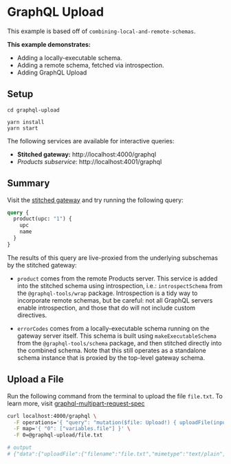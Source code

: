# GraphQL Upload

This example is based off of `combining-local-and-remote-schemas`.

**This example demonstrates:**

- Adding a locally-executable schema.
- Adding a remote schema, fetched via introspection.
- Adding GraphQL Upload

## Setup

```shell
cd graphql-upload

yarn install
yarn start
```

The following services are available for interactive queries:

- **Stitched gateway:** http://localhost:4000/graphql
- _Products subservice_: http://localhost:4001/graphql

## Summary

Visit the [stitched gateway](http://localhost:4000/graphql) and try running the following query:

```graphql
query {
  product(upc: "1") {
    upc
    name
  }
}
```

The results of this query are live-proxied from the underlying subschemas by the stitched gateway:

- `product` comes from the remote Products server. This service is added into the stitched schema using introspection, i.e.: `introspectSchema` from the `@graphql-tools/wrap` package. Introspection is a tidy way to incorporate remote schemas, but be careful: not all GraphQL servers enable introspection, and those that do will not include custom directives.

- `errorCodes` comes from a locally-executable schema running on the gateway server itself. This schema is built using `makeExecutableSchema` from the `@graphql-tools/schema` package, and then stitched directly into the combined schema. Note that this still operates as a standalone schema instance that is proxied by the top-level gateway schema.

## Upload a File

Run the following command from the terminal to upload the file `file.txt`. To learn more, visit [graphql-multipart-request-spec](https://github.com/jaydenseric/graphql-multipart-request-spec)

```bash
curl localhost:4000/graphql \
  -F operations='{ "query": "mutation($file: Upload!) { uploadFile(input: $file) { filename mimetype content } }", "variables": { "file": null } }' \
  -F map='{ "0": ["variables.file"] }' \
  -F 0=@graphql-upload/file.txt

# output
# {"data":{"uploadFile":{"filename":"file.txt","mimetype":"text/plain","content":"hello upload\n"}}}
```
